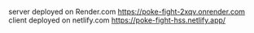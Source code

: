 server deployed on Render.com https://poke-fight-2xqv.onrender.com
client deployed on netlify.com https://poke-fight-hss.netlify.app/
